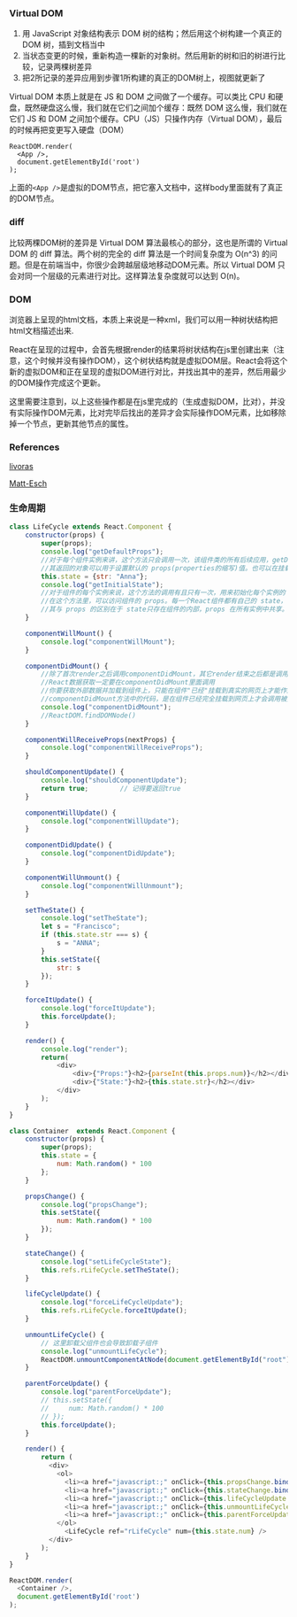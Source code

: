 ### Virtual DOM
1. 用 JavaScript 对象结构表示 DOM 树的结构；然后用这个树构建一个真正的 DOM 树，插到文档当中
2. 当状态变更的时候，重新构造一棵新的对象树。然后用新的树和旧的树进行比较，记录两棵树差异
3. 把2所记录的差异应用到步骤1所构建的真正的DOM树上，视图就更新了


Virtual DOM 本质上就是在 JS 和 DOM 之间做了一个缓存。可以类比 CPU 和硬盘，既然硬盘这么慢，我们就在它们之间加个缓存：既然 DOM 这么慢，我们就在它们 JS 和 DOM 之间加个缓存。CPU（JS）只操作内存（Virtual DOM），最后的时候再把变更写入硬盘（DOM）

```
ReactDOM.render(
  <App />,
  document.getElementById('root')
);
```
上面的`<App />`是虚拟的DOM节点，把它塞入文档中，这样body里面就有了真正的DOM节点。

### diff
比较两棵DOM树的差异是 Virtual DOM 算法最核心的部分，这也是所谓的 Virtual DOM 的 diff 算法。两个树的完全的 diff 算法是一个时间复杂度为 O(n^3) 的问题。但是在前端当中，你很少会跨越层级地移动DOM元素。所以 Virtual DOM 只会对同一个层级的元素进行对比。这样算法复杂度就可以达到 O(n)。

### DOM
浏览器上呈现的html文档，本质上来说是一种xml，我们可以用一种树状结构把html文档描述出来.

React在呈现的过程中，会首先根据render的结果将树状结构在js里创建出来（注意，这个时候并没有操作DOM），这个树状结构就是虚拟DOM层。React会将这个新的虚拟DOM和正在呈现的虚拟DOM进行对比，并找出其中的差异，然后用最少的DOM操作完成这个更新。

这里需要注意到，以上这些操作都是在js里完成的（生成虚拟DOM，比对），并没有实际操作DOM元素，比对完毕后找出的差异才会实际操作DOM元素，比如移除掉一个节点，更新其他节点的属性。

### References
[livoras](https://github.com/livoras/blog/issues/13)

[Matt-Esch](https://github.com/Matt-Esch/virtual-dom/blob/master/vtree/diff.js)


### 生命周期

```javascript
class LifeCycle extends React.Component {
    constructor(props) {
        super(props);
        console.log("getDefaultProps");
        //对于每个组件实例来讲，这个方法只会调用一次，该组件类的所有后续应用，getDefaultPops 将不会再被调用，
        //其返回的对象可以用于设置默认的 props(properties的缩写)值。也可以在挂载组件的时候设置 props。
        this.state = {str: "Anna"};
        console.log("getInitialState");
        //对于组件的每个实例来说，这个方法的调用有且只有一次，用来初始化每个实例的 state，
        //在这个方法里，可以访问组件的 props。每一个React组件都有自己的 state，
        //其与 props 的区别在于 state只存在组件的内部，props 在所有实例中共享。
    }

    componentWillMount() {
        console.log("componentWillMount");
    }

    componentDidMount() {
        //除了首次render之后调用componentDidMount，其它render结束之后都是调用componentDidUpdate
        //React数据获取一定要在componentDidMount里面调用
        //你要获取外部数据并加载到组件上，只能在组件"已经"挂载到真实的网页上才能作这事情
        //componentDidMount方法中的代码，是在组件已经完全挂载到网页上才会调用被执行，所以可以保证数据的加载
        console.log("componentDidMount");
        //ReactDOM.findDOMNode()
    }

    componentWillReceiveProps(nextProps) {
        console.log("componentWillReceiveProps");
    }

    shouldComponentUpdate() {
        console.log("shouldComponentUpdate");
        return true;        // 记得要返回true
    }

    componentWillUpdate() {
        console.log("componentWillUpdate");
    }

    componentDidUpdate() {
        console.log("componentDidUpdate");
    }

    componentWillUnmount() {
        console.log("componentWillUnmount");
    }

    setTheState() {
        console.log("setTheState");
        let s = "Francisco";
        if (this.state.str === s) {
            s = "ANNA";
        }
        this.setState({
            str: s
        });
    }

    forceItUpdate() {
        console.log("forceItUpdate");
        this.forceUpdate();
    }

    render() {
        console.log("render");
        return(
            <div>
                <div>{"Props:"}<h2>{parseInt(this.props.num)}</h2></div>
                <div>{"State:"}<h2>{this.state.str}</h2></div>
            </div>
        );
    }
}

class Container  extends React.Component {
    constructor(props) {
        super(props);
        this.state = {
            num: Math.random() * 100
        };
    }

    propsChange() {
        console.log("propsChange");
        this.setState({
            num: Math.random() * 100
        });
    }

    stateChange() {
        console.log("setLifeCycleState");
        this.refs.rLifeCycle.setTheState();
    }

    lifeCycleUpdate() {
        console.log("forceLifeCycleUpdate");
        this.refs.rLifeCycle.forceItUpdate();
    }

    unmountLifeCycle() {
        // 这里卸载父组件也会导致卸载子组件
        console.log("unmountLifeCycle");
        ReactDOM.unmountComponentAtNode(document.getElementById("root"));
    }

    parentForceUpdate() {
        console.log("parentForceUpdate");
        // this.setState({
        //     num: Math.random() * 100
        // });
        this.forceUpdate();
    }

    render() {
        return (
          <div>
            <ol>
              <li><a href="javascript:;" onClick={this.propsChange.bind(this)}>propsChange</a></li>
              <li><a href="javascript:;" onClick={this.stateChange.bind(this)}>stateChange</a></li>
              <li><a href="javascript:;" onClick={this.lifeCycleUpdate.bind(this)}>lifeCycleUpdate</a></li>
              <li><a href="javascript:;" onClick={this.unmountLifeCycle.bind(this)}>unmountLifeCycle</a></li>
              <li><a href="javascript:;" onClick={this.parentForceUpdate.bind(this)}>parentForceUpdateWithoutChange</a></li>
            </ol>
              <LifeCycle ref="rLifeCycle" num={this.state.num} />
          </div>
        );
    }
}

ReactDOM.render(
  <Container />,
  document.getElementById('root')
);
```
